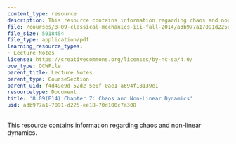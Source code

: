```yaml
---
content_type: resource
description: This resource contains information regarding chaos and non-linear dynamics.
file: /courses/8-09-classical-mechanics-iii-fall-2014/a3b977a17091d225ee1870d100c7a308_MIT8_09F14_Chapter_7.pdf
file_size: 5018454
file_type: application/pdf
learning_resource_types:
- Lecture Notes
license: https://creativecommons.org/licenses/by-nc-sa/4.0/
ocw_type: OCWFile
parent_title: Lecture Notes
parent_type: CourseSection
parent_uid: f4d49e9d-52d2-5e0f-0ae1-a694f18139e1
resourcetype: Document
title: '8.09(F14) Chapter 7: Chaos and Non-Linear Dynamics'
uid: a3b977a1-7091-d225-ee18-70d100c7a308
---
```

This resource contains information regarding chaos and non-linear dynamics.